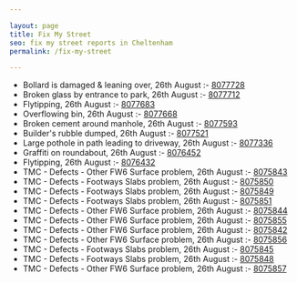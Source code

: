 ```yaml
---

layout: page
title: Fix My Street
seo: fix my street reports in Cheltenham
permalink: /fix-my-street

---
```


<!-- fix_marker starts -->

- Bollard is damaged & leaning over, 26th August :- [8077728](https://www.fixmystreet.com/report/8077728)
- Broken glass by entrance to park, 26th August :- [8077712](https://www.fixmystreet.com/report/8077712)
- Flytipping, 26th August :- [8077683](https://www.fixmystreet.com/report/8077683)
- Overflowing bin, 26th August :- [8077668](https://www.fixmystreet.com/report/8077668)
- Broken cement around manhole, 26th August :- [8077593](https://www.fixmystreet.com/report/8077593)
- Builder's rubble dumped, 26th August :- [8077521](https://www.fixmystreet.com/report/8077521)
- Large pothole in path leading to driveway, 26th August :- [8077336](https://www.fixmystreet.com/report/8077336)
- Graffiti on roundabout, 26th August :- [8076452](https://www.fixmystreet.com/report/8076452)
- Flytipping, 26th August :- [8076432](https://www.fixmystreet.com/report/8076432)
- TMC - Defects - Other FW6  Surface problem, 26th August :- [8075843](https://www.fixmystreet.com/report/8075843)
- TMC - Defects - Footways Slabs problem, 26th August :- [8075850](https://www.fixmystreet.com/report/8075850)
- TMC - Defects - Footways Slabs problem, 26th August :- [8075849](https://www.fixmystreet.com/report/8075849)
- TMC - Defects - Footways Slabs problem, 26th August :- [8075851](https://www.fixmystreet.com/report/8075851)
- TMC - Defects - Other FW6  Surface problem, 26th August :- [8075844](https://www.fixmystreet.com/report/8075844)
- TMC - Defects - Other FW6  Surface problem, 26th August :- [8075855](https://www.fixmystreet.com/report/8075855)
- TMC - Defects - Other FW6  Surface problem, 26th August :- [8075842](https://www.fixmystreet.com/report/8075842)
- TMC - Defects - Other FW6  Surface problem, 26th August :- [8075856](https://www.fixmystreet.com/report/8075856)
- TMC - Defects - Footways Slabs problem, 26th August :- [8075845](https://www.fixmystreet.com/report/8075845)
- TMC - Defects - Footways Slabs problem, 26th August :- [8075848](https://www.fixmystreet.com/report/8075848)
- TMC - Defects - Other FW6  Surface problem, 26th August :- [8075857](https://www.fixmystreet.com/report/8075857)

<!-- fix_marker ends -->